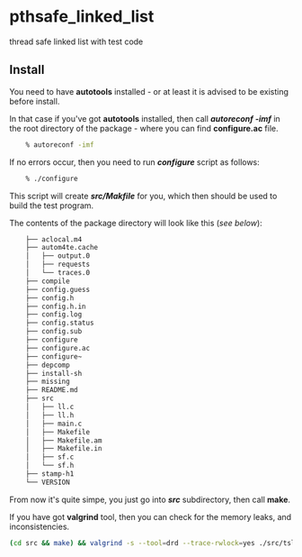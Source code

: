 # pthsafe_linked_list
thread safe linked list with test code

## Install

You need to have **autotools** installed - or at least it is advised to be existing before install.

In that case if you've got **autotools** installed, then call ***autoreconf -imf*** in the root directory of the package - where you can find **configure.ac** file.

```bash
    % autoreconf -imf
```

If no errors occur, then you need to run ***configure*** script as follows:

```bash
    % ./configure
```

This script will create ***src/Makfile*** for you, which then should be used to build the test program.

The contents of the package directory will look like this (*see below*):

```bash
    ├── aclocal.m4
    ├── autom4te.cache
    │   ├── output.0
    │   ├── requests
    │   └── traces.0
    ├── compile
    ├── config.guess
    ├── config.h
    ├── config.h.in
    ├── config.log
    ├── config.status
    ├── config.sub
    ├── configure
    ├── configure.ac
    ├── configure~
    ├── depcomp
    ├── install-sh
    ├── missing
    ├── README.md
    ├── src
    │   ├── ll.c
    │   ├── ll.h
    │   ├── main.c
    │   ├── Makefile
    │   ├── Makefile.am
    │   ├── Makefile.in
    │   ├── sf.c
    │   └── sf.h
    ├── stamp-h1
    └── VERSION
```

From now it's quite simpe, you just go into ***src*** subdirectory, then call **make**.

If you have got **valgrind** tool, then you can check for the memory leaks, and inconsistencies.

```bash
(cd src && make) && valgrind -s --tool=drd --trace-rwlock=yes ./src/tsllist_demo
```
